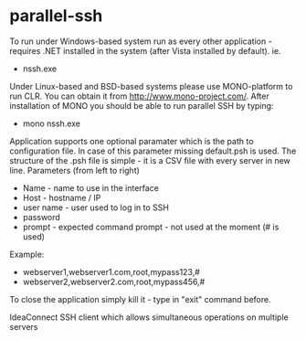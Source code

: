 parallel-ssh
============

To run under Windows-based system run as every other application - requires .NET installed in the system (after Vista installed by default).
ie.
* nssh.exe

Under Linux-based and BSD-based systems please use MONO-platform to run CLR. You can obtain it from http://www.mono-project.com/. After installation of MONO you should be able to run parallel SSH by typing:

* mono nssh.exe

Application supports one optional paramater which is the path to configuration file. In case of this parameter missing default.psh is used.
The structure of the .psh file is simple - it is a CSV file with every server in new line. Parameters (from left to right)

* Name - name to use in the interface
* Host - hostname / IP
* user name - user used to log in to SSH
* password
* prompt - expected command prompt - not used at the moment (# is used)

Example:
* webserver1,webserver1.com,root,mypass123,#
* webserver2,webserver2.com,root,mypass456,#

To close the application simply kill it - type in "exit" command before.

IdeaConnect SSH client which allows simultaneous operations on multiple servers